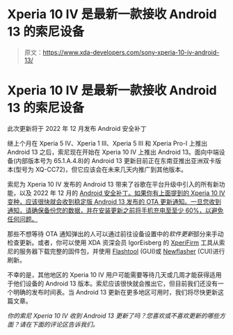 # Xperia 10 IV 是最新一款接收 Android 13 的索尼设备

> 原文：<https://www.xda-developers.com/sony-xperia-10-iv-android-13/>

# Xperia 10 IV 是最新一款接收 Android 13 的索尼设备

此次更新将于 2022 年 12 月发布 Android 安全补丁

继上个月在 Xperia 5 IV、Xperia 1 III、Xperia 5 III 和 Xperia Pro-I 上推出 Android 13 之后，索尼现在开始在 Xperia 10 IV 上推出 Android 13。面向中端设备(内部版本号为 65.1.A.4.8)的 Android 13 更新目前正在东南亚推出亚洲双卡版本(型号为 XQ-CC72)，但它应该会在未来几天内推广到其他版本。

索尼为 Xperia 10 IV 发布的 Android 13 带来了谷歌在平台升级中引入的所有新功能，以及 2022 年 12 月的 [Android 安全补丁。如果你有上面提到的 Xperia 10 IV 变种，应该很快就会收到稳定版 Android 13 发布的 OTA 更新通知。一旦您收到通知，请确保备份您的数据，并在安装更新之前将手机充电至至少 60%，以避免任何问题。](https://www.xda-developers.com/december-2022-android-security-update/)

那些不想等待 OTA 通知弹出的人可以通过前往设备设置中的*软件更新*部分来手动检查更新。或者，你可以使用 XDA 资深会员 IgorEisberg 的 [XperiFirm](https://forum.xda-developers.com/t/2834142/) 工具从索尼的服务器下载完整的固件包，并使用 [Flashtool](https://forum.xda-developers.com/t/920746/) (GUI)或 [Newflasher](https://forum.xda-developers.com/t/3619426/) (CUI)进行刷新。

不幸的是，其他地区的 Xperia 10 IV 用户可能需要等待几天或几周才能获得适用于他们设备的 Android 13 版本。索尼应该很快就会推出它，但目前我们还没有一个明确的发布时间表。当 Android 13 更新在更多地区可用时，我们将尽快更新这篇文章。

*你的索尼 Xperia 10 IV 收到 Android 13 更新了吗？您喜欢或不喜欢更新的哪些方面？请在下面的评论区告诉我们。*